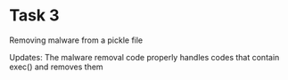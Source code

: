 
# Task 3
Removing malware from a pickle file

Updates:
The malware removal code properly handles codes that contain exec() and removes them

